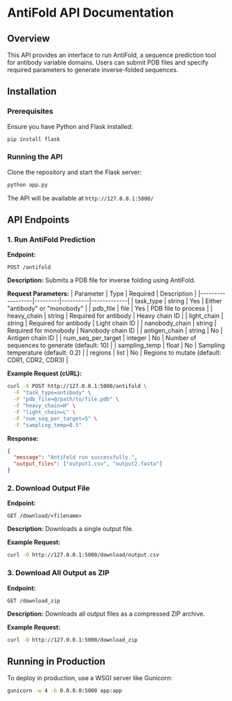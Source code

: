 # AntiFold API Documentation

## Overview
This API provides an interface to run AntiFold, a sequence prediction tool for antibody variable domains. Users can submit PDB files and specify required parameters to generate inverse-folded sequences.

## Installation

### Prerequisites
Ensure you have Python and Flask installed:
```bash
pip install flask
```

### Running the API
Clone the repository and start the Flask server:
```bash
python app.py
```
The API will be available at `http://127.0.0.1:5000/`

## API Endpoints

### 1. Run AntiFold Prediction
**Endpoint:**
```
POST /antifold
```

**Description:**
Submits a PDB file for inverse folding using AntiFold.

**Request Parameters:**
| Parameter         | Type    | Required | Description |
|------------------|---------|----------|-------------|
| task_type        | string  | Yes      | Either "antibody" or "monobody" |
| pdb_file        | file    | Yes      | PDB file to process |
| heavy_chain      | string  | Required for antibody | Heavy chain ID |
| light_chain      | string  | Required for antibody | Light chain ID |
| nanobody_chain   | string  | Required for monobody | Nanobody chain ID |
| antigen_chain    | string  | No       | Antigen chain ID |
| num_seq_per_target | integer | No  | Number of sequences to generate (default: 10) |
| sampling_temp    | float   | No       | Sampling temperature (default: 0.2) |
| regions          | list    | No       | Regions to mutate (default: CDR1, CDR2, CDR3) |

**Example Request (cURL):**
```bash
curl -X POST http://127.0.0.1:5000/antifold \
  -F "task_type=antibody" \
  -F "pdb_file=@/path/to/file.pdb" \
  -F "heavy_chain=H" \
  -F "light_chain=L" \
  -F "num_seq_per_target=5" \
  -F "sampling_temp=0.5"
```

**Response:**
```json
{
  "message": "AntiFold run successfully.",
  "output_files": ["output1.csv", "output2.fasta"]
}
```

### 2. Download Output File
**Endpoint:**
```
GET /download/<filename>
```

**Description:**
Downloads a single output file.

**Example Request:**
```bash
curl -O http://127.0.0.1:5000/download/output.csv
```

### 3. Download All Output as ZIP
**Endpoint:**
```
GET /download_zip
```

**Description:**
Downloads all output files as a compressed ZIP archive.

**Example Request:**
```bash
curl -O http://127.0.0.1:5000/download_zip
```

## Running in Production
To deploy in production, use a WSGI server like Gunicorn:
```bash
gunicorn -w 4 -b 0.0.0.0:5000 app:app
```


